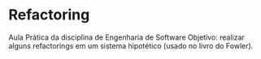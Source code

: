 # Refactoring

Aula Prática da disciplina de Engenharia de Software
Objetivo: realizar alguns refactorings em um sistema hipotético (usado no livro do Fowler).
